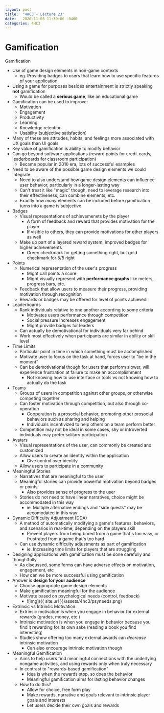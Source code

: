 ```yaml
---
layout: post
title:  "4HC3 - Lecture 23"
date:   2020-11-06 11:30:00 -0400
categories: 4HC3
---
```


Gamification
===

Gamification
- Use of game design elements in non-game contexts
    - eg. Providing badges to users that learn how to use specific features of your application
- Using a game for purposes besides entertainment is strictly speaking **not** gamification
    - Would be called a **serious game**, like an educational game
- Gamification can be used to improve:
    - Motivation
    - Engagement
    - Productivity
    - Learning
    - Knowledge retention
    - Usability (subjective satisfaction)
- Many of these are attitudes, habits, and feelings more associated with UX goals than UI goals
- Key value of gamification is ability to modify behavior
- Can go beyond software applications (reward points for credit cards, leaderboards for classroom participation)
    - Became popular in 2010 era, lots of successful examples
- Need to be aware of the possible game design elements we could integrate
    - Need to also understand how game design elements can influence user behavior, particularly in a longer-lasting way
    - Can't treat it like "magic" though, need to leverage research into their effectiveness, can combine elements, etc.
    - Exactly how *many* elements can be included before gamification turns into a game is subjective
- Badges
    - Visual representations of achievemenets by the player
        - A form of feedback and reward that provides motivation for the player
        - If visible to others, they can provide motivations for other players as well
    - Make up part of a layered reward system, improved badges for higher achievements
        - Green checkmark for getting something right, but gold checkmark for 5/5 right
- Points
    - Numerical representation of the user's progress
        - Might call points a score
        - Might visually represent with **performance graphs** like meters, progress bars, etc.
    - Feedback that allow users to measure their progress, providing motivation through recognition
    - Rewards or badges may be offered for level of points achieved
- Leaderboards
    - Rank individuals relative to one another according to some criteria
        - Motivates users performance through competition
        - Social pressure increases engagement
        - Might provide badges for leaders
    - Can actually be demotivational for individuals very far behind
    - Work most effectively when participants are similar in ability or skill level
- Time Limits
    - Particular point in time in which something must be accomplished
    - Motivate user to focus on the task at hand, forces user to "be in the moment"
    - Can be demotivational though for users that perform slower, will experience frustration at failure to make an accomplishment
        - Not knowing how to use interface or tools vs not knowing how to actually do the task
- Teams
    - Groups of users in competition against other groups, or otherwise competing together
    - Can foster motivation through competition, but also through co-operation
        - Cooperation is a prosocial behavior, promoting other prosocial behaviors such as sharing and helping
        - Individuals incentivized to help others on a team perform better
    - Competition may not be ideal in some cases, shy or introverted individuals may prefer solitary participation
- Avatars
    - Visual representations of the user, can commonly be created and customized
    - Allow users to create an identity within the application
        - Give control over identity
    - Allow users to participate in a community
- Meaningful Stories
    - Narratives that are meaningful to the user
    - Meaningful stories can provide powerful motivation beyond badges or points
        - Also provides sense of progress to the user
    - Stories do not need to have linear narratives, choice might be accommodated in this way
        - ie. Multiple alternative endings and "side quests" may be accomodated in this way
- Dynamic Difficulty Adjustment (DDA)
    - A method of automatically modifying a game's features, behaviors, and scenarios in real-time, depending on the players skill
        - Prevent players from being bored from a game that's too easy, or frustrated from a game that's too hard
    - Can use dynamic difficulty adjustments as part of gamification
        - ie. Increasing time limits for players that are struggling
- Designing applications with gamification must be done carefully and thoughtfully
    - As discussed, some forms can have adverse effects on motivation, engagement, etc
    - How can we be more successful using gamification
- Answer is **design for your audience**
    - Choose appropriate game design elements
    - Make gamification meaningful for the audience
    - Motivate based on psychological needs (control, feedback)
        - ![img]({{ site.url }}/assets/4hc3/psyneeds.png)
- Extrinsic vs Intrinsic Motivation
    - Extrinsic motivation is when you engage in behavior for external rewards (grades, money, etc.)
    - Intrinsic motivation is when you engage in behavior because you find it rewarding for its own sake (reading a book you find interesting)
    - Studies show offering too many external awards can *decrease* intrinsic motivation
        - Can also encourage intrinsic motivation though
- Meaningful Gamification
    - Aims to help users find meaningful connections with the underlying nongame activities, and using rewards only when truly necessary
    - In contrast to "rewards-based gamification"
        - Idea is when the rewards stop, so does the behavior
        - Meaningful gamification aims for lasting behavior changes
    - How to do this?
        - Allow for choice, free form play
        - Make rewards, narrative and goals relevant to intrinsic player goals and interests
        - Let users decide their own goals and rewards